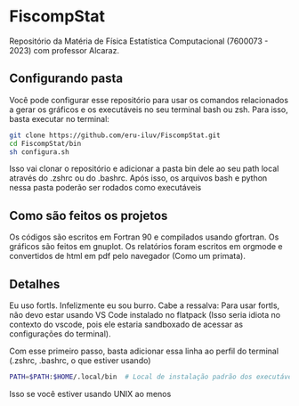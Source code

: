 # FiscompStat

Repositório da Matéria de Física Estatística Computacional (7600073 - 2023) com professor Alcaraz.

## Configurando pasta
Você pode configurar esse repositório para usar os comandos relacionados a 
gerar os gráficos e os executáveis no seu terminal bash ou zsh.
Para isso, basta executar no terminal:

``` sh
git clone https://github.com/eru-iluv/FiscompStat.git
cd FiscompStat/bin
sh configura.sh
```

Isso vai clonar o repositório e adicionar a pasta bin dele ao seu path local através do
.zshrc ou do .bashrc. Após isso, os arquivos bash e python nessa pasta poderão ser rodados
como executáveis

## Como são feitos os projetos

Os códigos são escritos em Fortran 90 e compilados usando gfortran.
Os gráficos são feitos em gnuplot. Os relatórios foram escritos em orgmode
e convertidos de html em pdf pelo navegador (Como um primata).

## Detalhes

Eu uso fortls. Infelizmente eu sou burro. Cabe a ressalva:
Para usar fortls, não devo estar usando VS Code instalado no flatpack
(Isso seria idiota no contexto do vscode, pois ele estaria
sandboxado de acessar as configurações do terminal).

Com esse primeiro passo, basta adicionar essa linha ao perfil do terminal
(.zshrc, .bashrc, o que estiver usando)

``` sh
PATH=$PATH:$HOME/.local/bin  # Local de instalação padrão dos executáveis do pip 
```

Isso se você estiver usando UNIX ao menos
